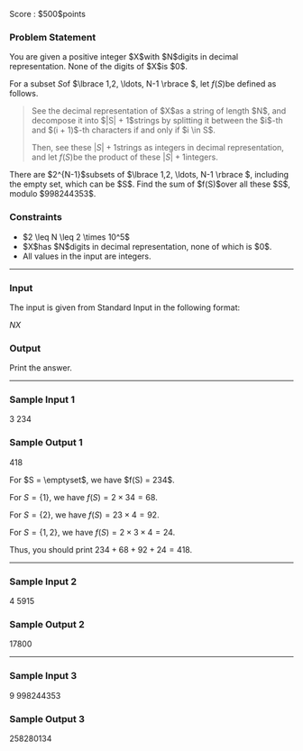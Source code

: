 
<div>

<span>

<span>

<p>
Score : $500$points
</p>

<div>

<section>

### **Problem Statement**

<p>
You are given a positive integer $X$with $N$digits in decimal representation. None of the digits of $X$is $0$.

For a subset $S$of $\lbrace 1,2, \ldots, N-1 \rbrace $, let $f(S)$be defined as follows.
</p>

<blockquote>

<p>
See the decimal representation of $X$as a string of length $N$, and decompose it into $|S| + 1$strings by splitting it between the $i$-th and $(i + 1)$-th characters if and only if $i \in S$.

Then, see these $|S| + 1$strings as integers in decimal representation, and let $f(S)$be the product of these $|S| + 1$integers.
</p>

</blockquote>

<p>
There are $2^{N-1}$subsets of $\lbrace 1,2, \ldots, N-1 \rbrace $, including the empty set, which can be $S$. Find the sum of $f(S)$over all these $S$, modulo $998244353$.
</p>

</section>

</div>

<div>

<section>

### **Constraints**

<ul>

<li>
$2 \leq N \leq 2 \times 10^5$
</li>

<li>
$X$has $N$digits in decimal representation, none of which is $0$.  
</li>

<li>
All values in the input are integers.
</li>

</ul>

</section>

</div>

---

<div>

<div>

<section>

### **Input**

<p>
The input is given from Standard Input in the following format:
</p>

<div>

$N$$X$
</div>

</section>

</div>

<div>

<section>

### **Output**

<p>
Print the answer.
</p>

</section>

</div>

</div>

---

<div>

<section>

### **Sample Input 1**

<div>

3
234

</div>

</section>

</div>

<div>

<section>

### **Sample Output 1**

<div>

418

</div>

<p>
For $S = \emptyset$, we have $f(S) = 234$.

For $S = \lbrace 1 \rbrace$, we have $f(S) = 2 \times 34 = 68$.

For $S = \lbrace 2 \rbrace$, we have $f(S) = 23 \times 4 = 92$.

For $S = \lbrace 1, 2 \rbrace$, we have $f(S) = 2 \times 3 \times 4 = 24$.

Thus, you should print $234 + 68 + 92 + 24 = 418$.  
</p>

</section>

</div>

---

<div>

<section>

### **Sample Input 2**

<div>

4
5915

</div>

</section>

</div>

<div>

<section>

### **Sample Output 2**

<div>

17800

</div>

</section>

</div>

---

<div>

<section>

### **Sample Input 3**

<div>

9
998244353

</div>

</section>

</div>

<div>

<section>

### **Sample Output 3**

<div>

258280134

</div>

</section>

</div>

</span>

</span>

</div>
